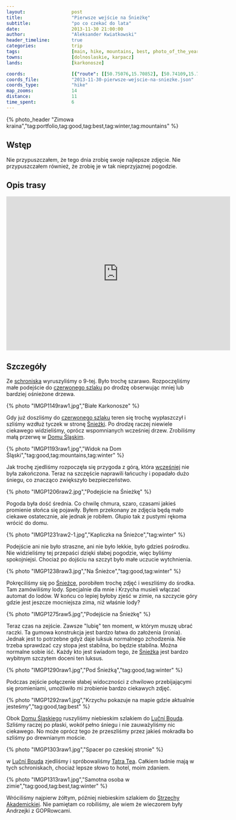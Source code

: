 ```yaml
---
layout:                 post
title:                  "Pierwsze wejście na Śnieżkę"
subtitle:               "po co czekać do lata"
date:                   2013-11-30 21:00:00
author:                 "Aleksander Kwiatkowski"
header_timeline:        true
categories:             trip
tags:                   [main, hike, mountains, best, photo_of_the_year]
towns:                  [dolnoslaskie, karpacz]
lands:                  [karkonosze]

coords:                 [{"route": [[50.75076,15.70852], [50.74109,15.70642], [50.73615,15.73457], [50.73599,15.74010], [50.73927,15.72869], [50.73425,15.69740], [50.74120,15.70225], [50.74145,15.70607]], "type": "hike"}]
coords_file:            "2013-11-30-pierwsze-wejscie-na-sniezke.json"
coords_type:            "hike"
map_zooms:              14
distance:               11
time_spent:             6
---
```


[post-wczesniejszy]:            /trip/2011/12/31/zimowa-sniezka/


[wiki-karpacz]:                 https://pl.wikipedia.org/wiki/Karpacz
[wiki-sniezka]:                 https://pl.wikipedia.org/wiki/%C5%9Anie%C5%BCka
[wiki-szklarska]:               https://pl.wikipedia.org/wiki/Szklarska_Por%C4%99ba
[wiki-jelenia]:                 https://pl.wikipedia.org/wiki/Jelenia_G%C3%B3ra
[wiki-strzecha]:                https://pl.wikipedia.org/wiki/Schronisko_PTTK_%E2%80%9EStrzecha_Akademicka%E2%80%9D
[wiki-gss]:                     https://pl.wikipedia.org/wiki/G%C5%82%C3%B3wny_Szlak_Sudecki
[wiki-dom-slaski]:              https://pl.wikipedia.org/wiki/Schronisko_G%C3%B3rskie_%E2%80%9EDom_%C5%9Al%C4%85ski%E2%80%9D
[wiki-lucni]:                   https://pl.wikipedia.org/wiki/Lu%C4%8Dn%C3%AD_bouda
[wiki-tatra-tea]:               https://en.wikipedia.org/wiki/Tatratea

{% photo_header "Zimowa kraina","tag:portfolio,tag:good,tag:best,tag:winter,tag:mountains" %}

Wstęp
-----

Nie przypuszczałem, że tego dnia zrobię swoje najlepsze zdjęcie. Nie przypuszczałem również, że zrobię je w tak
nieprzyjaznej pogodzie.

Opis trasy
----------

<iframe height='405' width='590' frameborder='0' allowtransparency='true' scrolling='no' src='https://www.strava.com/activities/334968071/embed/34e651418339d572833921993c62e343b84966f7'></iframe>

Szczegóły
---------

Ze [schroniska][wiki-strzecha] wyruszyliśmy o 9-tej. Było trochę szarawo. Rozpoczęliśmy małe podejście
do [czerwonego szlaku][wiki-gss] po drodzę obserwując mniej lub bardziej ośnieżone drzewa.

{% photo "IMGP1149raw1.jpg","Białe Karkonosze" %}

Gdy już doszliśmy do [czerwonego szlaku][wiki-gss] teren się trochę wypłaszczył i szliśmy wzdłuż tyczek
w stronę [Śnieżki][wiki-sniezka]. Po drodzę raczej niewiele ciekawego widzieliśmy, oprócz wspomnianych
wcześniej drzew. Zrobiliśmy małą przerwę w [Domu Śląskim][wiki-dom-slaski].

{% photo "IMGP1193raw1.jpg","Widok na Dom Śląski","tag:good,tag:mountains,tag:winter" %}

Jak trochę zjedliśmy rozpoczęła się przygoda z górą, która [wcześniej][post-wczesniejszy] nie była zakończona.
Teraz na szczęście naprawili łańcuchy i popadało dużo śniegu, co znacząco zwiększyło bezpieczeństwo.

{% photo "IMGP1206raw2.jpg","Podejście na Śnieżkę" %}

Pogoda była dość średnia. Co chwilę chmura, szaro, czasami jakieś promienie słońca się pojawiły. Byłem przekonany
ze zdjęcia będą mało ciekawe ostatecznie, ale jednak je robiłem. Głupio tak z pustymi rękoma wrócić do domu.

{% photo "IMGP1231raw2-1.jpg","Kapliczka na Śnieżce","tag:winter" %}

Podejście ani nie było straszne, ani nie było lekkie, było gdzieś pośrodku. Nie widzieliśmy tej przepaści dzięki
słabej pogodzie, więc byliśmy spokojniejsi. Chociaż po dojściu na szczyt było małe uczucie wytchnienia.

{% photo "IMGP1238raw3.jpg","Na Śnieżce","tag:good,tag:winter" %}

Pokręciliśmy się po [Śnieżce][wiki-sniezka], porobiłem trochę zdjęć i weszliśmy do środka. Tam zamówiliśmy
lody. Specjalnie dla mnie i Krzycha musieli włączać automat do lodów. W końcu co lepiej byłoby zjeść w zimie,
na szczycie góry gdzie jest jeszcze mocniejsza zima, niż właśnie lody?

{% photo "IMGP1275raw5.jpg","Podejście na Śnieżkę" %}

Teraz czas na zejście. Zawsze "lubię" ten moment, w którym muszę ubrać raczki. Ta gumowa konstrukcja jest
bardzo łatwa do założenia (ironia). Jednak jest to potrzebne gdyż daje luksuk normalnego zchodzenia.
Nie trzeba sprawdzać czy stopa jest stabilna, bo będzie stabilna. Można normalne sobie iść. Każdy kto
jest świadom tego, że [Śnieżka][wiki-sniezka] jest bardzo wybitnym szczytem doceni ten luksus.

{% photo "IMGP1290raw1.jpg","Pod Śnieżką","tag:good,tag:winter" %}

Podczas zejście połączenie słabej widoczności z chwilowo przebijającymi się promieniami, umożliwiło mi
zrobienie bardzo ciekawych zdjęć.

{% photo "IMGP1292raw1.jpg","Krzychu pokazuje na mapie gdzie aktualnie jesteśmy","tag:good,tag:best" %}

Obok [Domu Śląskiego][wiki-dom-slaski] ruszyliśmy niebieskim szlakiem do [Luční Bouda][wiki-lucni].
Szliśmy raczej po płaski, wokół pełno śniegu i nie zauważyliśmy nic ciekawego. No może oprócz
tego że przeszliśmy przez jakieś mokradła bo szliśmy po drewnianym moście.

{% photo "IMGP1303raw1.jpg","Spacer po czeskiej stronie" %}

w [Luční Bouda][wiki-lucni] zjedliśmy i spróbowaliśmy [Tatra Tea][wiki-tatra-tea]. Całkiem ładnie
mają w tych schroniskach, chociaż lepsze słowo to hotel, moim zdaniem.

{% photo "IMGP1313raw1.jpg","Samotna osoba w zimie","tag:good,tag:best,tag:winter" %}

Wróciliśmy najpierw żółtym, później niebieskim szlakiem do [Strzechy Akademickiej][wiki-strzecha].
Nie pamiętam co robiliśmy, ale wiem że wieczorem były Andrzejki z GOPRowcami.
